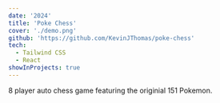 ```yaml
---
date: '2024'
title: 'Poke Chess'
cover: './demo.png'
github: 'https://github.com/KevinJThomas/poke-chess'
tech:
  - Tailwind CSS
  - React
showInProjects: true
---
```


8 player auto chess game featuring the originial 151 Pokemon.

